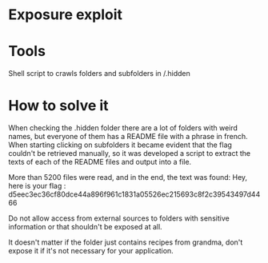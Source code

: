 # Exposure exploit

# Tools
Shell script to crawls folders and subfolders in /.hidden

# How to solve it
When checking the .hidden folder there are a lot of folders with weird names,
but everyone of them has a README file with a phrase in french. When starting
clicking on subfolders it became evident that the flag couldn't be retrieved
manually, so it was developed a script to extract the texts of each of the
README files and output into a file.

More than 5200 files were read, and in the end, the text was found:
Hey, here is your flag : d5eec3ec36cf80dce44a896f961c1831a05526ec215693c8f2c39543497d4466

Do not allow access from external sources to folders with sensitive information
or that shouldn't be exposed at all.

It doesn't matter if the folder just contains recipes from grandma, don't expose
it if it's not necessary for your application.